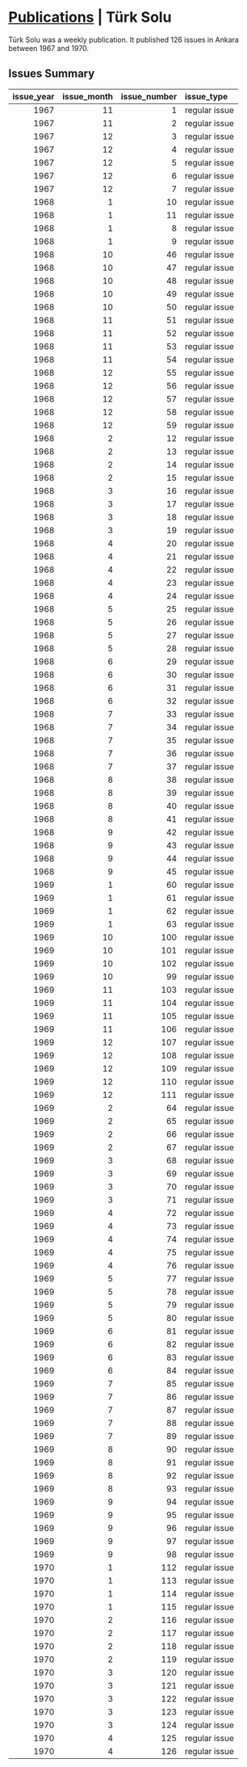 # [Publications](publications.md) | Türk Solu

Türk Solu was a weekly publication. It published 126 issues in Ankara between 1967 and 1970.

## Issues Summary

|   issue_year |   issue_month |   issue_number | issue_type    |
|-------------:|--------------:|---------------:|:--------------|
|         1967 |            11 |              1 | regular issue |
|         1967 |            11 |              2 | regular issue |
|         1967 |            12 |              3 | regular issue |
|         1967 |            12 |              4 | regular issue |
|         1967 |            12 |              5 | regular issue |
|         1967 |            12 |              6 | regular issue |
|         1967 |            12 |              7 | regular issue |
|         1968 |             1 |             10 | regular issue |
|         1968 |             1 |             11 | regular issue |
|         1968 |             1 |              8 | regular issue |
|         1968 |             1 |              9 | regular issue |
|         1968 |            10 |             46 | regular issue |
|         1968 |            10 |             47 | regular issue |
|         1968 |            10 |             48 | regular issue |
|         1968 |            10 |             49 | regular issue |
|         1968 |            10 |             50 | regular issue |
|         1968 |            11 |             51 | regular issue |
|         1968 |            11 |             52 | regular issue |
|         1968 |            11 |             53 | regular issue |
|         1968 |            11 |             54 | regular issue |
|         1968 |            12 |             55 | regular issue |
|         1968 |            12 |             56 | regular issue |
|         1968 |            12 |             57 | regular issue |
|         1968 |            12 |             58 | regular issue |
|         1968 |            12 |             59 | regular issue |
|         1968 |             2 |             12 | regular issue |
|         1968 |             2 |             13 | regular issue |
|         1968 |             2 |             14 | regular issue |
|         1968 |             2 |             15 | regular issue |
|         1968 |             3 |             16 | regular issue |
|         1968 |             3 |             17 | regular issue |
|         1968 |             3 |             18 | regular issue |
|         1968 |             3 |             19 | regular issue |
|         1968 |             4 |             20 | regular issue |
|         1968 |             4 |             21 | regular issue |
|         1968 |             4 |             22 | regular issue |
|         1968 |             4 |             23 | regular issue |
|         1968 |             4 |             24 | regular issue |
|         1968 |             5 |             25 | regular issue |
|         1968 |             5 |             26 | regular issue |
|         1968 |             5 |             27 | regular issue |
|         1968 |             5 |             28 | regular issue |
|         1968 |             6 |             29 | regular issue |
|         1968 |             6 |             30 | regular issue |
|         1968 |             6 |             31 | regular issue |
|         1968 |             6 |             32 | regular issue |
|         1968 |             7 |             33 | regular issue |
|         1968 |             7 |             34 | regular issue |
|         1968 |             7 |             35 | regular issue |
|         1968 |             7 |             36 | regular issue |
|         1968 |             7 |             37 | regular issue |
|         1968 |             8 |             38 | regular issue |
|         1968 |             8 |             39 | regular issue |
|         1968 |             8 |             40 | regular issue |
|         1968 |             8 |             41 | regular issue |
|         1968 |             9 |             42 | regular issue |
|         1968 |             9 |             43 | regular issue |
|         1968 |             9 |             44 | regular issue |
|         1968 |             9 |             45 | regular issue |
|         1969 |             1 |             60 | regular issue |
|         1969 |             1 |             61 | regular issue |
|         1969 |             1 |             62 | regular issue |
|         1969 |             1 |             63 | regular issue |
|         1969 |            10 |            100 | regular issue |
|         1969 |            10 |            101 | regular issue |
|         1969 |            10 |            102 | regular issue |
|         1969 |            10 |             99 | regular issue |
|         1969 |            11 |            103 | regular issue |
|         1969 |            11 |            104 | regular issue |
|         1969 |            11 |            105 | regular issue |
|         1969 |            11 |            106 | regular issue |
|         1969 |            12 |            107 | regular issue |
|         1969 |            12 |            108 | regular issue |
|         1969 |            12 |            109 | regular issue |
|         1969 |            12 |            110 | regular issue |
|         1969 |            12 |            111 | regular issue |
|         1969 |             2 |             64 | regular issue |
|         1969 |             2 |             65 | regular issue |
|         1969 |             2 |             66 | regular issue |
|         1969 |             2 |             67 | regular issue |
|         1969 |             3 |             68 | regular issue |
|         1969 |             3 |             69 | regular issue |
|         1969 |             3 |             70 | regular issue |
|         1969 |             3 |             71 | regular issue |
|         1969 |             4 |             72 | regular issue |
|         1969 |             4 |             73 | regular issue |
|         1969 |             4 |             74 | regular issue |
|         1969 |             4 |             75 | regular issue |
|         1969 |             4 |             76 | regular issue |
|         1969 |             5 |             77 | regular issue |
|         1969 |             5 |             78 | regular issue |
|         1969 |             5 |             79 | regular issue |
|         1969 |             5 |             80 | regular issue |
|         1969 |             6 |             81 | regular issue |
|         1969 |             6 |             82 | regular issue |
|         1969 |             6 |             83 | regular issue |
|         1969 |             6 |             84 | regular issue |
|         1969 |             7 |             85 | regular issue |
|         1969 |             7 |             86 | regular issue |
|         1969 |             7 |             87 | regular issue |
|         1969 |             7 |             88 | regular issue |
|         1969 |             7 |             89 | regular issue |
|         1969 |             8 |             90 | regular issue |
|         1969 |             8 |             91 | regular issue |
|         1969 |             8 |             92 | regular issue |
|         1969 |             8 |             93 | regular issue |
|         1969 |             9 |             94 | regular issue |
|         1969 |             9 |             95 | regular issue |
|         1969 |             9 |             96 | regular issue |
|         1969 |             9 |             97 | regular issue |
|         1969 |             9 |             98 | regular issue |
|         1970 |             1 |            112 | regular issue |
|         1970 |             1 |            113 | regular issue |
|         1970 |             1 |            114 | regular issue |
|         1970 |             1 |            115 | regular issue |
|         1970 |             2 |            116 | regular issue |
|         1970 |             2 |            117 | regular issue |
|         1970 |             2 |            118 | regular issue |
|         1970 |             2 |            119 | regular issue |
|         1970 |             3 |            120 | regular issue |
|         1970 |             3 |            121 | regular issue |
|         1970 |             3 |            122 | regular issue |
|         1970 |             3 |            123 | regular issue |
|         1970 |             3 |            124 | regular issue |
|         1970 |             4 |            125 | regular issue |
|         1970 |             4 |            126 | regular issue |